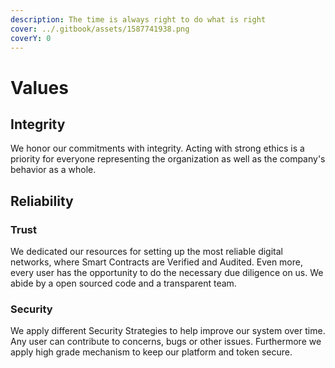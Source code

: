 ```yaml
---
description: The time is always right to do what is right
cover: ../.gitbook/assets/1587741938.png
coverY: 0
---
```


# Values

## Integrity

We honor our commitments with integrity. Acting with strong ethics is a priority for everyone representing the organization as well as the company's behavior as a whole.

## Reliability

### Trust

We dedicated our resources for setting up the most reliable digital networks, where Smart Contracts are Verified and Audited. Even more, every user has the opportunity to do the necessary due diligence on us. We abide by a open sourced code and a transparent team.&#x20;

### Security

We apply different Security Strategies to help improve our system over time. Any user can contribute to concerns, bugs or other issues.  Furthermore we apply high grade mechanism to keep our platform and token secure.&#x20;
